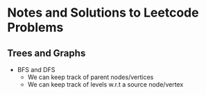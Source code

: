 # Notes and Solutions to Leetcode Problems

## Trees and Graphs
- BFS and DFS
  - We can keep track of parent nodes/vertices
  - We can keep track of levels w.r.t a source node/vertex 
